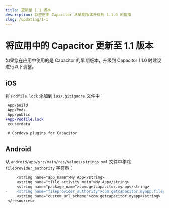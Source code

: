 ```yaml
---
title: 更新至 1.1 版本
description: 将应用中 Capacitor 从早期版本升级到 1.1.0 的指南
slug: /updating/1-1
---
```


# 将应用中的 Capacitor 更新至 1.1 版本

如果您在应用中使用的是 Capacitor 的早期版本，升级到 Capacitor 1.1.0 时建议进行以下调整。

## iOS

将 `Podfile.lock` 添加到 `ios/.gitignore` 文件中：

```diff
 App/build
 App/Pods
 App/public
+App/Podfile.lock
 xcuserdata

 # Cordova plugins for Capacitor
```

## Android

从 `android/app/src/main/res/values/strings.xml` 文件中移除 `fileprovider_authority` 字符串：

```diff
     <string name="app_name">My App</string>
     <string name="title_activity_main">My App</string>
     <string name="package_name">com.getcapacitor.myapp</string>
-    <string name="fileprovider_authority">com.getcapacitor.myapp.fileprovider</string>
     <string name="custom_url_scheme">com.getcapacitor.myapp</string>
 </resources>
```